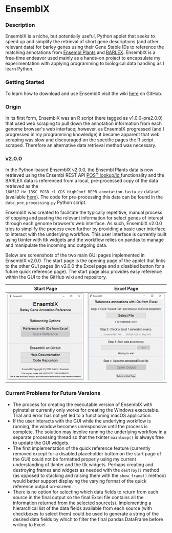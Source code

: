 # EnsemblX

### Description

EnsemblX is a niche, but potentially useful, Python applet that seeks to speed up and simplify the retrieval of short gene descriptions (and other relevant data) for barley genes using their Gene Stable IDs to reference the matching annotations from [Ensembl Plants](https://plants.ensembl.org/) and [BARLEX](http://barlex.barleysequence.org/). EnsemblX is a free-time endeavor used mainly as a hands-on project to encapsulate my experimentation with applying programming to biological data handling as I learn Python.

### Getting Started

To learn how to download and use EnsemblX visit the wiki [here](https://github.com/crlsmmns/ensemblx/wiki) on GitHub.

### Origin

In its first form, EnsemblX was an R script (here tagged as v1.0.0-pre2.0.0) that used web scraping to pull down the annotation information from each genome browser's web interface; however, as EnsemblX progressed (and I progressed in my programming knowledge) it became apparent that web scraping was slow and discouraged on the specific pages the R script scraped. Therefore an alternative data retrieval method was necessary.

### v2.0.0
In the Python-based EnsemblX v2.0.0, the Ensembl Plants data is now retrieved using the Ensembl REST API [POST lookup/id ](https://rest.ensembl.org/documentation/info/lookup_post) functionality and the BARLEX data is referenced from a local, pre-processed copy of the data retrieved as the `160517_Hv_IBSC_PGSB_r1_CDS_HighConf_REPR_annotation.fasta.gz` dataset (available [here](https://webblast.ipk-gatersleben.de/barley_ibsc/downloads/)). The code for pre-processing this data can be found in the `data_pre_processing.py` Python script.

EnsemblX was created to facilitate the typically repetitive, manual process of copying and pasting the relevant information for select genes of interest through each genome browser's web interface. As such, EnsemblX v2.0.0 tries to simplify the process even further by providing a basic user interface to interact with the underlying workflow. This user interface is currently built using tkinter with ttk widgets and the workflow relies on pandas to manage and manipulate the incoming and outgoing data.

Below are screenshots of the two main GUI pages implemented in EnsemblX v2.0.0. The start page is the opening page of the applet that links to the other GUI pages (in v2.0.0 the Excel page and a disabled button for a future quick reference page). The start page also provides easy reference within the GUI to the GitHub wiki and repository.

Start Page|Excel Page
:---:|:---:
![Windows 10 Start Page](https://github.com/crlsmmns/ensemblx/blob/v2.0.0/images/ensemblx_startpage_windows10.png) | ![Windows 10 Excel Page](https://github.com/crlsmmns/ensemblx/blob/v2.0.0/images/ensemblx_excelpage_windows10.png)

### Current Problems for Future Versions
* The process for creating the executable version of EnsemblX with pyinstaller currently only works for creating the Windows executable. Trial and error has not yet led to a functioning macOS application.
* If the user interacts with the GUI while the underlying workflow is running, the window becomes unresponsive until the process is complete. The solution may involve running the underlying workflow in a separate processing thread so that the tkinter `mainloop()` is always free to update the GUI widgets.
* The first implementation of the quick reference feature (currently removed except for a disabled placeholder button on the start page of the GUI) could not be formatted properly using my current understanding of tkinter and the ttk widgets. Perhaps creating and destroying frames and widgets as needed with the `destroy()` method (as opposed to stacking and raising them with the `show_frame()` method) would better support displaying the varying format of the quick reference output on-screen.
* There is no option for selecting which data fields to return from each source in the final output so the final Excel file contains all the information returned from the selected source(s). Implementing a hierarchical list of the data fields available from each source (with checkboxes to select them) could be used to generate a string of the desired data fields by which to filter the final pandas DataFrame before writing to Excel.
